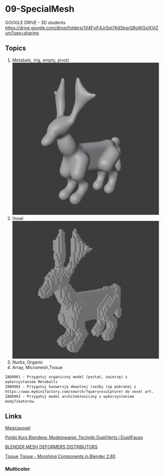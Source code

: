 # 09-SpecialMesh

GOOGLE DRIVE - 3D students https://drive.google.com/drive/folders/1X4FyiF4JrSol7Kd3bgrQ9gWGxlXVjZum?usp=sharing

## Topics

1. Metabals, (rig, empty, pivot)
![Metaballs](/Meta.JPG)
2. Voxel
![Voxel](/Voxel.JPG)
3. Nurbs, Organic
4. Array, Micromesh,Tissue

```
ZAD0901 - Przygotuj organiczny model (postać, zwierzę) z wykorzystaniem Metaballs
ZAD0902 - Przygotuj konwersję dowolnej rzeźby (np pobranej z https://www.myminifactory.com/search/?query=sculpture) do voxel art.
ZAD0903 - Przygotuj model architektoniczny z wykorzystaniem modyfikatorów.
```

## Links

[Magicavoxel](https://www.voxelmade.com/magicavoxel/)

[Polski Kurs Blendera: Modelowanie: Techniki DupliVerts i DupliFaces](https://youtu.be/j4gKcE6pD9M)

[BLENDER MESH DEFORMERS DISTRIBUTORS](https://youtu.be/JjjYbbkyhi0)

[Tissue](https://github.com/alessandro-zomparelli/tissue)
[Tissue - Morphing Components in Blender 2.80](https://www.youtube.com/watch?v=2Wcu9E0EGEM)


### Multicolor
